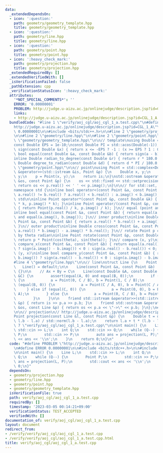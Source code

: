 ```yaml
---
data:
  _extendedDependsOn:
  - icon: ':question:'
    path: geometry/geometry_template.hpp
    title: geometry/geometry_template.hpp
  - icon: ':question:'
    path: geometry/line.hpp
    title: geometry/line.hpp
  - icon: ':question:'
    path: geometry/point.hpp
    title: geometry/point.hpp
  - icon: ':heavy_check_mark:'
    path: geometry/projection.hpp
    title: geometry/projection.hpp
  _extendedRequiredBy: []
  _extendedVerifiedWith: []
  _isVerificationFailed: false
  _pathExtension: cpp
  _verificationStatusIcon: ':heavy_check_mark:'
  attributes:
    '*NOT_SPECIAL_COMMENTS*': ''
    ERROR: '0.00000001'
    PROBLEM: http://judge.u-aizu.ac.jp/onlinejudge/description.jsp?id=CGL_1_A
    links:
    - http://judge.u-aizu.ac.jp/onlinejudge/description.jsp?id=CGL_1_A
  bundledCode: "#line 1 \"verify/aoj_cgl/aoj_cgl_1_a.test.cpp\"\n#define PROBLEM \"\
    http://judge.u-aizu.ac.jp/onlinejudge/description.jsp?id=CGL_1_A\"\n#define ERROR\
    \ 0.00000001\n\n#include <bits/stdc++.h>\n\n#line 2 \"geometry/projection.hpp\"\
    \n\n#line 2 \"geometry/line.hpp\"\n\n#line 2 \"geometry/point.hpp\"\n\n#line 2\
    \ \"geometry/geometry_template.hpp\"\n\n// template\nusing Double = double;\n\
    const Double EPS = 1e-10;\nconst Double PI = std::acos(Double(-1));\ninline int\
    \ sign(const Double &x) { return x <= -EPS ? -1 : (x >= EPS ? 1 : 0); }\ninline\
    \ bool equal(const Double &a, const Double &b) { return sign(a - b) == 0; }\n\
    inline Double radian_to_degree(const Double &r) { return r * 180.0 / PI; }\ninline\
    \ Double degree_to_radian(const Double &d) { return d * PI / 180.0; }\n#line 4\
    \ \"geometry/point.hpp\"\n\n// point\nusing Point = std::complex<Double>;\nstd::istream\
    \ &operator>>(std::istream &is, Point &p) {\n    Double x, y;\n    is >> x >>\
    \ y;\n    p = Point(x, y);\n    return is;\n}\nstd::ostream &operator<<(std::ostream\
    \ &os, const Point &p) {\n    os << std::fixed << std::setprecision(15);\n   \
    \ return os << p.real() << ' ' << p.imag();\n}\n\n// for std::set, std::map, ...\n\
    namespace std {\ninline bool operator<(const Point &a, const Point &b) { return\
    \ a.real() != b.real() ? a.real() < b.real() : a.imag() < b.imag(); }\n}  // namespace\
    \ std\n\ninline Point operator*(const Point &p, const Double &k) { return Point(p.real()\
    \ * k, p.imag() * k); }\ninline Point operator/(const Point &p, const Double &k)\
    \ { return Point(p.real() / k, p.imag() / k); }\n// equal (point and point)\n\
    inline bool equal(const Point &a, const Point &b) { return equal(a.real(), b.real())\
    \ and equal(a.imag(), b.imag()); }\n// inner product\ninline Double dot(const\
    \ Point &a, const Point &b) { return a.real() * b.real() + a.imag() * b.imag();\
    \ }\n// outer product\ninline Double cross(const Point &a, const Point &b) { return\
    \ a.real() * b.imag() - a.imag() * b.real(); }\n// rotate Point p counterclockwise\
    \ by theta radian\ninline Point rotate(const Point &p, const Double &theta) {\
    \ return p * Point(cos(theta), sin(theta)); }\n// compare (x, y)\ninline bool\
    \ compare_x(const Point &a, const Point &b) { return equal(a.real(), b.real())\
    \ ? sign(a.imag() - b.imag()) < 0 : sign(a.real() - b.real()) < 0; }\n// compare\
    \ (y, x)\ninline bool compare_y(const Point &a, const Point &b) { return equal(a.imag(),\
    \ b.imag()) ? sign(a.real() - b.real()) < 0 : sign(a.imag() - b.imag()) < 0; }\n\
    #line 4 \"geometry/line.hpp\"\n\n// line\nstruct Line {\n    Point a, b;\n\n \
    \   Line() = default;\n\n    Line(const Point &a, const Point &b) : a(a), b(b)\
    \ {}\n\n    // Ax + By = C\n    Line(const Double &A, const Double &B, const Double\
    \ &C) {\n        assert(equal(A, 0) and equal(B, 0));\n        if (equal(A, 0))\
    \ {\n            a = Point(0, C / B), b = Point(1, C / B);\n        } else if\
    \ (equal(B, 0)) {\n            a = Point(C / A, 0), b = Point(C / A, 1);\n   \
    \     } else if (equal(C, 0)) {\n            a = Point(0, 0), b = Point(1, B /\
    \ A);\n        } else {\n            a = Point(0, C / B), b = Point(C / A, 0);\n\
    \        }\n    }\n\n    friend std::istream &operator>>(std::istream &is, Line\
    \ &p) { return is >> p.a >> p.b; }\n    friend std::ostream &operator<<(std::ostream\
    \ &os, const Line &p) { return os << p.a << \"->\" << p.b; }\n};\n#line 5 \"geometry/projection.hpp\"\
    \n\n// projection\n// http://judge.u-aizu.ac.jp/onlinejudge/description.jsp?id=CGL_1_A\n\
    Point projection(const Line &l, const Point &p) {\n    Double t = dot(p - l.a,\
    \ l.b - l.a) / std::norm(l.b - l.a);\n    return l.a + t * (l.b - l.a);\n}\n#line\
    \ 7 \"verify/aoj_cgl/aoj_cgl_1_a.test.cpp\"\n\nint main() {\n    Line L;\n   \
    \ std::cin >> L;\n    int Q;\n    std::cin >> Q;\n    while (Q--) {\n        Point\
    \ P;\n        std::cin >> P;\n        auto ans = projection(L, P);\n        std::cout\
    \ << ans << '\\n';\n    }\n    return 0;\n}\n"
  code: "#define PROBLEM \"http://judge.u-aizu.ac.jp/onlinejudge/description.jsp?id=CGL_1_A\"\
    \n#define ERROR 0.00000001\n\n#include <bits/stdc++.h>\n\n#include \"geometry/projection.hpp\"\
    \n\nint main() {\n    Line L;\n    std::cin >> L;\n    int Q;\n    std::cin >>\
    \ Q;\n    while (Q--) {\n        Point P;\n        std::cin >> P;\n        auto\
    \ ans = projection(L, P);\n        std::cout << ans << '\\n';\n    }\n    return\
    \ 0;\n}"
  dependsOn:
  - geometry/projection.hpp
  - geometry/line.hpp
  - geometry/point.hpp
  - geometry/geometry_template.hpp
  isVerificationFile: true
  path: verify/aoj_cgl/aoj_cgl_1_a.test.cpp
  requiredBy: []
  timestamp: '2023-03-05 00:14:21+09:00'
  verificationStatus: TEST_ACCEPTED
  verifiedWith: []
documentation_of: verify/aoj_cgl/aoj_cgl_1_a.test.cpp
layout: document
redirect_from:
- /verify/verify/aoj_cgl/aoj_cgl_1_a.test.cpp
- /verify/verify/aoj_cgl/aoj_cgl_1_a.test.cpp.html
title: verify/aoj_cgl/aoj_cgl_1_a.test.cpp
---
```

